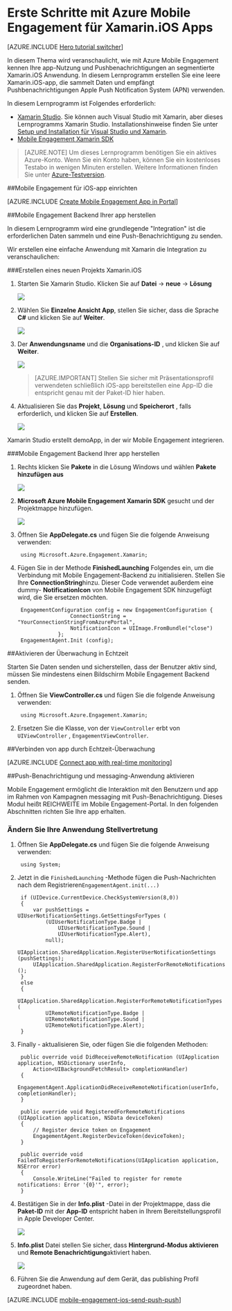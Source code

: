 <properties
    pageTitle="Erste Schritte mit Azure Mobile Engagement für Xamarin.iOS"
    description="Informationen Sie zum Azure Mobile Engagement für Xamarin.iOS Apps mit Analysen und Pushbenachrichtigungen verwenden."
    services="mobile-engagement"
    documentationCenter="xamarin"
    authors="piyushjo"
    manager="erikre"
    editor="" />

<tags
    ms.service="mobile-engagement"
    ms.workload="mobile"
    ms.tgt_pltfrm="mobile-xamarin-ios"
    ms.devlang="dotnet"
    ms.topic="hero-article"
    ms.date="08/19/2016"
    ms.author="piyushjo" />

# <a name="get-started-with-azure-mobile-engagement-for-xamarinios-apps"></a>Erste Schritte mit Azure Mobile Engagement für Xamarin.iOS Apps

[AZURE.INCLUDE [Hero tutorial switcher](../../includes/mobile-engagement-hero-tutorial-switcher.md)]

In diesem Thema wird veranschaulicht, wie mit Azure Mobile Engagement kennen Ihre app-Nutzung und Pushbenachrichtigungen an segmentierte Xamarin.iOS Anwendung.
In diesem Lernprogramm erstellen Sie eine leere Xamarin.iOS-app, die sammelt Daten und empfängt Pushbenachrichtigungen Apple Push Notification System (APN) verwenden.

In diesem Lernprogramm ist Folgendes erforderlich:

+ [Xamarin Studio](http://xamarin.com/studio). Sie können auch Visual Studio mit Xamarin, aber dieses Lernprogramms Xamarin Studio. Installationshinweise finden Sie unter [Setup und Installation für Visual Studio und Xamarin](https://msdn.microsoft.com/library/mt613162.aspx). 
+ [Mobile Engagement Xamarin SDK](https://www.nuget.org/packages/Microsoft.Azure.Engagement.Xamarin/)

> [AZURE.NOTE] Um dieses Lernprogramm benötigen Sie ein aktives Azure-Konto. Wenn Sie ein Konto haben, können Sie ein kostenloses Testabo in wenigen Minuten erstellen. Weitere Informationen finden Sie unter [Azure-Testversion](https://azure.microsoft.com/pricing/free-trial/?WT.mc_id=A0E0E5C02&amp;returnurl=http%3A%2F%2Fazure.microsoft.com%2Fen-us%2Fdocumentation%2Farticles%2Fmobile-engagement-xamarin-ios-get-started).

##<a id="setup-azme"></a>Mobile Engagement für iOS-app einrichten

[AZURE.INCLUDE [Create Mobile Engagement App in Portal](../../includes/mobile-engagement-create-app-in-portal-new.md)]

##<a id="connecting-app"></a>Mobile Engagement Backend Ihrer app herstellen

In diesem Lernprogramm wird eine grundlegende "Integration" ist die erforderlichen Daten sammeln und eine Push-Benachrichtigung zu senden.

Wir erstellen eine einfache Anwendung mit Xamarin die Integration zu veranschaulichen:

###<a name="create-a-new-xamarinios-project"></a>Erstellen eines neuen Projekts Xamarin.iOS

1. Starten Sie Xamarin Studio. Klicken Sie auf **Datei** -> **neue** -> **Lösung** 

    ![][1]

2. Wählen Sie **Einzelne Ansicht App**, stellen Sie sicher, dass die Sprache **C#** und klicken Sie auf **Weiter**.

    ![][2]

3. Der **Anwendungsname** und die **Organisations-ID** , und klicken Sie auf **Weiter**. 

    ![][3]

    > [AZURE.IMPORTANT] Stellen Sie sicher mit Präsentationsprofil verwendeten schließlich iOS-app bereitstellen eine App-ID die entspricht genau mit der Paket-ID hier haben. 

4. Aktualisieren Sie das **Projekt**, **Lösung** und **Speicherort** , falls erforderlich, und klicken Sie auf **Erstellen**.

    ![][4]
 
Xamarin Studio erstellt demoApp, in der wir Mobile Engagement integrieren. 

###<a name="connect-your-app-to-mobile-engagement-backend"></a>Mobile Engagement Backend Ihrer app herstellen

1. Rechts klicken Sie **Pakete** in die Lösung Windows und wählen **Pakete hinzufügen aus**

    ![][5]

2. **Microsoft Azure Mobile Engagement Xamarin SDK** gesucht und der Projektmappe hinzufügen.  

    ![][6]
   
3. Öffnen Sie **AppDelegate.cs** und fügen Sie die folgende Anweisung verwenden:

        using Microsoft.Azure.Engagement.Xamarin;

4. Fügen Sie in der Methode **FinishedLaunching** Folgendes ein, um die Verbindung mit Mobile Engagement-Backend zu initialisieren. Stellen Sie Ihre **ConnectionString**hinzu. Dieser Code verwendet außerdem eine dummy- **NotificationIcon** von Mobile Engagement SDK hinzugefügt wird, die Sie ersetzen möchten. 

        EngagementConfiguration config = new EngagementConfiguration {
                        ConnectionString = "YourConnectionStringFromAzurePortal",
                        NotificationIcon = UIImage.FromBundle("close")
                    };
        EngagementAgent.Init (config);

##<a id="monitor"></a>Aktivieren der Überwachung in Echtzeit

Starten Sie Daten senden und sicherstellen, dass der Benutzer aktiv sind, müssen Sie mindestens einen Bildschirm Mobile Engagement Backend senden.

1. Öffnen Sie **ViewController.cs** und fügen Sie die folgende Anweisung verwenden:

        using Microsoft.Azure.Engagement.Xamarin;

2. Ersetzen Sie die Klasse, von der `ViewController` erbt von `UIViewController` , `EngagementViewController`. 

##<a id="monitor"></a>Verbinden von app durch Echtzeit-Überwachung

[AZURE.INCLUDE [Connect app with real-time monitoring](../../includes/mobile-engagement-connect-app-with-monitor.md)]

##<a id="integrate-push"></a>Push-Benachrichtigung und messaging-Anwendung aktivieren

Mobile Engagement ermöglicht die Interaktion mit den Benutzern und app im Rahmen von Kampagnen messaging mit Push-Benachrichtigung. Dieses Modul heißt REICHWEITE im Mobile Engagement-Portal.
In den folgenden Abschnitten richten Sie Ihre app erhalten.

### <a name="modify-your-application-delegate"></a>Ändern Sie Ihre Anwendung Stellvertretung

1. Öffnen Sie **AppDelegate.cs** und fügen Sie die folgende Anweisung verwenden:

        using System; 

2. Jetzt in die `FinishedLaunching` -Methode fügen die Push-Nachrichten nach dem Registrieren`EngagementAgent.init(...)`

        if (UIDevice.CurrentDevice.CheckSystemVersion(8,0))
        {
            var pushSettings = UIUserNotificationSettings.GetSettingsForTypes (
                (UIUserNotificationType.Badge |
                    UIUserNotificationType.Sound |
                    UIUserNotificationType.Alert),
                null);
            UIApplication.SharedApplication.RegisterUserNotificationSettings (pushSettings);
            UIApplication.SharedApplication.RegisterForRemoteNotifications ();
        }
        else
        {
            UIApplication.SharedApplication.RegisterForRemoteNotificationTypes (
                UIRemoteNotificationType.Badge |
                UIRemoteNotificationType.Sound |
                UIRemoteNotificationType.Alert);
        }

3. Finally - aktualisieren Sie, oder fügen Sie die folgenden Methoden:

        public override void DidReceiveRemoteNotification (UIApplication application, NSDictionary userInfo, 
            Action<UIBackgroundFetchResult> completionHandler)
        {
            EngagementAgent.ApplicationDidReceiveRemoteNotification(userInfo, completionHandler);
        }

        public override void RegisteredForRemoteNotifications (UIApplication application, NSData deviceToken)
        {
            // Register device token on Engagement
            EngagementAgent.RegisterDeviceToken(deviceToken);
        }

        public override void FailedToRegisterForRemoteNotifications(UIApplication application, NSError error)
        {
            Console.WriteLine("Failed to register for remote notifications: Error '{0}'", error);
        }

4. Bestätigen Sie in der **Info.plist** -Datei in der Projektmappe, dass die **Paket-ID** mit der **App-ID** entspricht haben in Ihrem Bereitstellungsprofil in Apple Developer Center. 

    ![][7]

5. **Info.plist** Datei stellen Sie sicher, dass **Hintergrund-Modus aktivieren** und **Remote Benachrichtigung**aktiviert haben. 

    ![][8]

6. Führen Sie die Anwendung auf dem Gerät, das publishing Profil zugeordnet haben. 

[AZURE.INCLUDE [mobile-engagement-ios-send-push-push](../../includes/mobile-engagement-ios-send-push.md)]

<!-- Images. -->
[1]: ./media/mobile-engagement-xamarin-ios-get-started/new-solution.png
[2]: ./media/mobile-engagement-xamarin-ios-get-started/app-type.png
[3]: ./media/mobile-engagement-xamarin-ios-get-started/configure-project-name.png
[4]: ./media/mobile-engagement-xamarin-ios-get-started/configure-project-confirm.png
[5]: ./media/mobile-engagement-xamarin-ios-get-started/add-nuget.png
[6]: ./media/mobile-engagement-xamarin-ios-get-started/add-nuget-azme.png
[7]: ./media/mobile-engagement-xamarin-ios-get-started/info-plist-confirm-bundle.png
[8]: ./media/mobile-engagement-xamarin-ios-get-started/info-plist-configure-push.png
